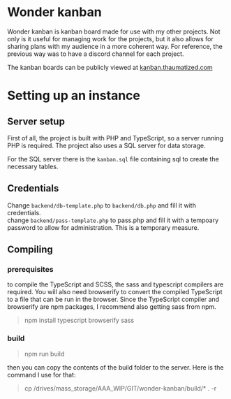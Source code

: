 # Wonder kanban

Wonder kanban is kanban board made for use with my other projects. Not only is it useful for managing work for the projects, but it also allows for sharing plans with my audience in a more coherent way. For reference, the previous way was to have a discord channel for each project.

The kanban boards can be publicly viewed at [kanban.thaumatized.com](https://kanban.thaumatized.com)

# Setting up an instance
## Server setup
First of all, the project is built with PHP and TypeScript, so a server running PHP is required. The project also uses a SQL server for data storage.

For the SQL server there is the `kanban.sql` file containing sql to create the necessary tables.

## Credentials
Change `backend/db-template.php` to `backend/db.php` and fill it with credentials.  
change `backend/pass-template.php` to pass.php and fill it with a tempoary password to allow for administration. This is a temporary measure.  

## Compiling
### prerequisites
to compile the TypeScript and SCSS, the sass and typescript compilers are required. You will also need browserify to convert the compiled TypeScript to a file that can be run in the browser. Since the TypeScript compiler and browserify are npm packages, I recommend also getting sass from npm.
> npm install typescript browserify sass

### build
> npm run build

then you can copy the contents of the build folder to the server. Here is the command I use for that:
> cp /drives/mass_storage/AAA_WIP/GIT/wonder-kanban/build/* . -r
